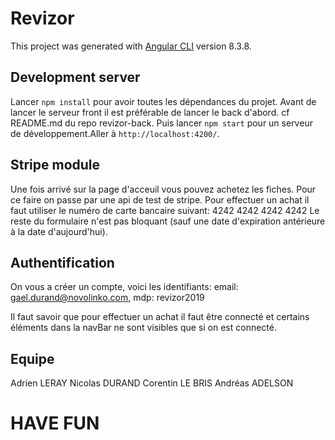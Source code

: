 # Revizor

This project was generated with [Angular CLI](https://github.com/angular/angular-cli) version 8.3.8.

## Development server

Lancer `npm install` pour avoir toutes les dépendances du projet.
Avant de lancer le serveur front il est préférable de lancer le back d'abord. cf README.md du repo revizor-back.
Puis lancer `npm start` pour un serveur de développement.Aller à `http://localhost:4200/`.

## Stripe module

Une fois arrivé sur la page d'acceuil vous pouvez achetez les fiches. Pour ce faire on passe par une api de test de stripe.
Pour effectuer un achat il faut utiliser le numéro de carte bancaire suivant: 4242 4242 4242 4242
Le reste du formulaire n'est pas bloquant (sauf une date d'expiration antérieure à la date d'aujourd'hui).

## Authentification

On vous a créer un compte, voici les identifiants:
email: gael.durand@novolinko.com, 
mdp: revizor2019

Il faut savoir que pour effectuer un achat il faut être connecté et certains éléments dans la navBar ne sont visibles que si on est connecté.

## Equipe
Adrien LERAY
Nicolas DURAND
Corentin LE BRIS
Andréas ADELSON

# HAVE FUN


